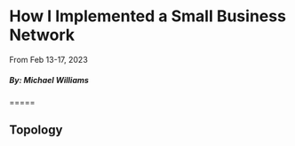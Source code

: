 # How I Implemented a Small Business Network 

From Feb 13-17, 2023

 ##### By: Michael Williams
=====
## Topology ##


